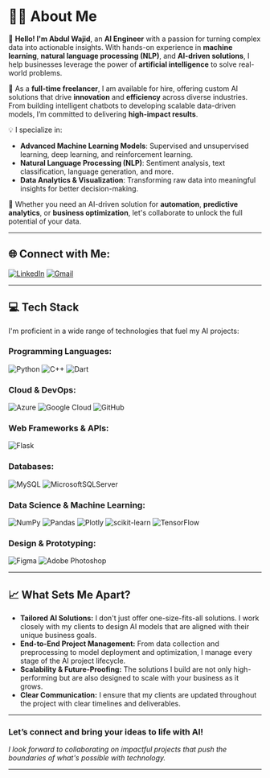 # 👨‍💻 **About Me**

👋 **Hello! I'm Abdul Wajid**, an **AI Engineer** with a passion for turning complex data into actionable insights. With hands-on experience in **machine learning**, **natural language processing (NLP)**, and **AI-driven solutions**, I help businesses leverage the power of **artificial intelligence** to solve real-world problems.

🚀 As a **full-time freelancer**, I am available for hire, offering custom AI solutions that drive **innovation** and **efficiency** across diverse industries. From building intelligent chatbots to developing scalable data-driven models, I’m committed to delivering **high-impact results**.

💡 I specialize in:
- **Advanced Machine Learning Models**: Supervised and unsupervised learning, deep learning, and reinforcement learning.
- **Natural Language Processing (NLP)**: Sentiment analysis, text classification, language generation, and more.
- **Data Analytics & Visualization**: Transforming raw data into meaningful insights for better decision-making.

🌟 Whether you need an AI-driven solution for **automation**, **predictive analytics**, or **business optimization**, let's collaborate to unlock the full potential of your data.

---

## 🌐 **Connect with Me:**

[![LinkedIn](https://img.shields.io/badge/LinkedIn-%230077B5.svg?logo=linkedin&logoColor=white)](https://www.linkedin.com/in/wajid079/)  [![Gmail](https://img.shields.io/badge/Gmail-D14836?style=for-the-badge&logo=gmail&logoColor=white)](mailto:engineer.wajid.ds79@gmail.com)

---

## 💻 **Tech Stack**

I'm proficient in a wide range of technologies that fuel my AI projects:

### **Programming Languages:**
![Python](https://img.shields.io/badge/python-3670A0?style=for-the-badge&logo=python&logoColor=ffdd54) 
![C++](https://img.shields.io/badge/c++-%2300599C.svg?style=for-the-badge&logo=c%2B%2B&logoColor=white) 
![Dart](https://img.shields.io/badge/dart-%230175C2.svg?style=for-the-badge&logo=dart&logoColor=white) 

### **Cloud & DevOps:**
![Azure](https://img.shields.io/badge/azure-%230072C6.svg?style=for-the-badge&logo=azure-devops&logoColor=white) 
![Google Cloud](https://img.shields.io/badge/Google%20Cloud-%234285F4.svg?style=for-the-badge&logo=google-cloud&logoColor=white) 
![GitHub](https://img.shields.io/badge/GitHub-%23121011.svg?style=for-the-badge&logo=github&logoColor=white)

### **Web Frameworks & APIs:**
![Flask](https://img.shields.io/badge/flask-%23000.svg?style=for-the-badge&logo=flask&logoColor=white)

### **Databases:**
![MySQL](https://img.shields.io/badge/mysql-%2300f.svg?style=for-the-badge&logo=mysql&logoColor=white) 
![MicrosoftSQLServer](https://img.shields.io/badge/Microsoft%20SQL%20Server-CC2927?style=for-the-badge&logo=microsoft%20sql%20server&logoColor=white)

### **Data Science & Machine Learning:**
![NumPy](https://img.shields.io/badge/numpy-%23013243.svg?style=for-the-badge&logo=numpy&logoColor=white) 
![Pandas](https://img.shields.io/badge/pandas-%23150458.svg?style=for-the-badge&logo=pandas&logoColor=white) 
![Plotly](https://img.shields.io/badge/Plotly-%233F4F75.svg?style=for-the-badge&logo=plotly&logoColor=white) 
![scikit-learn](https://img.shields.io/badge/scikit--learn-%23F7931E.svg?style=for-the-badge&logo=scikit-learn&logoColor=white) 
![TensorFlow](https://img.shields.io/badge/TensorFlow-%23FF6F00.svg?style=for-the-badge&logo=TensorFlow&logoColor=white)

### **Design & Prototyping:**
![Figma](https://img.shields.io/badge/figma-%23F24E1E.svg?style=for-the-badge&logo=figma&logoColor=white) 
![Adobe Photoshop](https://img.shields.io/badge/adobephotoshop-%2331A8FF.svg?style=for-the-badge&logo=adobephotoshop&logoColor=white)

---

## 📈 **What Sets Me Apart?**

- **Tailored AI Solutions:** I don't just offer one-size-fits-all solutions. I work closely with my clients to design AI models that are aligned with their unique business goals.
- **End-to-End Project Management:** From data collection and preprocessing to model deployment and optimization, I manage every stage of the AI project lifecycle.
- **Scalability & Future-Proofing:** The solutions I build are not only high-performing but are also designed to scale with your business as it grows.
- **Clear Communication:** I ensure that my clients are updated throughout the project with clear timelines and deliverables.

---

### Let’s connect and bring your ideas to life with AI!  
*I look forward to collaborating on impactful projects that push the boundaries of what's possible with technology.*

---
